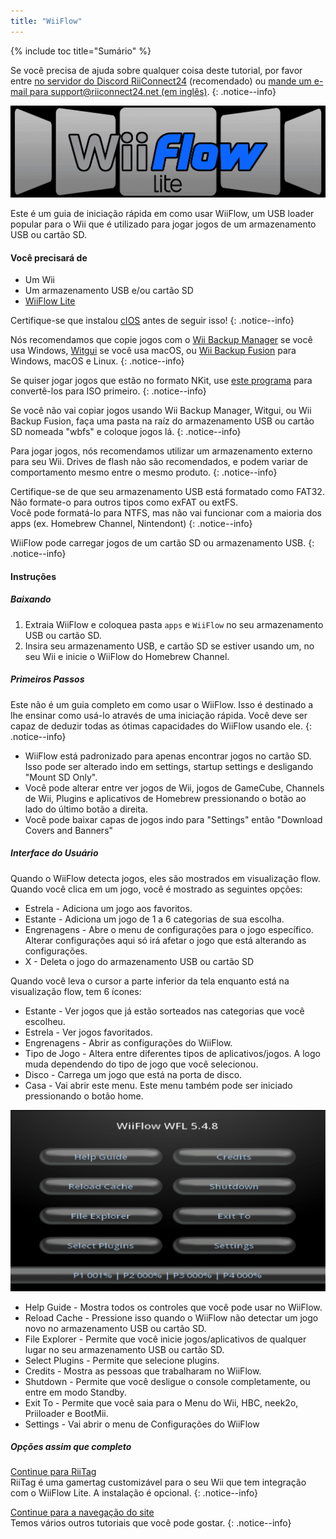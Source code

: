 ```yaml
---
title: "WiiFlow"
---
```


{% include toc title="Sumário" %}

Se você precisa de ajuda sobre qualquer coisa deste tutorial, por favor entre [no servidor do Discord RiiConnect24](https://discord.gg/rc24) (recomendado) ou [mande um e-mail para support@riiconnect24.net (em inglês)](mailto:support@riiconnect24.net).
{: .notice--info}

![WiiFlow](/images/wiiflowlogo.png)

Este é um guia de iniciação rápida em como usar WiiFlow, um USB loader popular para o Wii que é utilizado para jogar jogos de um armazenamento USB ou cartão SD.

#### Você precisará de

- Um Wii
- Um armazenamento USB e/ou cartão SD
- [WiiFlow Lite](https://hbb1.oscwii.org/hbb/wiiflow/wiiflow.zip)

Certifique-se que instalou [cIOS](/cios) antes de seguir isso!
{: .notice--info}

Nós recomendamos que copie jogos com o [Wii Backup Manager](/wiibackupmanager) se você usa Windows, [Witgui](https://desairem.com/wordpress/category/witgui-download/) se você usa macOS, ou [Wii Backup Fusion](https://github.com/larsenv/Wii-Backup-Fusion) para Windows, macOS e Linux.
{: .notice--info}

Se quiser jogar jogos que estão no formato NKit, use [este programa](https://gbatemp.net/download/nkit.36157/) para convertê-los para ISO primeiro.
{: .notice--info}

Se você não vai copiar jogos usando Wii Backup Manager, Witgui, ou Wii Backup Fusion, faça uma pasta na raíz do armazenamento USB ou cartão SD nomeada "wbfs" e coloque jogos lá.
{: .notice--info}

Para jogar jogos, nós recomendamos utilizar um armazenamento externo para seu Wii. Drives de flash não são recomendados, e podem variar de comportamento mesmo entre o mesmo produto.
{: .notice--info}

Certifique-se de que seu armazenamento USB está formatado como FAT32. Não formate-o para outros tipos como exFAT ou extFS. <br> Você pode formatá-lo para NTFS, mas não vai funcionar com a maioria dos apps (ex. Homebrew Channel, Nintendont)
{: .notice--info}

WiiFlow pode carregar jogos de um cartão SD ou armazenamento USB.
{: .notice--info}

#### Instruções

##### Baixando

1. Extraia WiiFlow e coloquea pasta `apps` e `WiiFlow` no seu armazenamento USB ou cartão SD.
2. Insira seu armazenamento USB, e cartão SD se estiver usando um, no seu Wii e inicie o WiiFlow do Homebrew Channel.

##### Primeiros Passos

Este não é um guia completo em como usar o WiiFlow. Isso é destinado a lhe ensinar como usá-lo através de uma iniciação rápida. Você deve ser capaz de deduzir todas as ótimas capacidades do WiiFlow usando ele.
{: .notice--info}

- WiiFlow está padronizado para apenas encontrar jogos no cartão SD. Isso pode ser alterado indo em settings, startup settings e desligando "Mount SD Only".
- Você pode alterar entre ver jogos de Wii, jogos de GameCube, Channels de Wii, Plugins e aplicativos de Homebrew pressionando o botão ao lado do último botão a direita.
- Você pode baixar capas de jogos indo para "Settings" então "Download Covers and Banners"

##### Interface do Usuário

Quando o WiiFlow detecta jogos, eles são mostrados em visualização flow. Quando você clica em um jogo, você é mostrado as seguintes opções:

- Estrela - Adiciona um jogo aos favoritos.
- Estante - Adiciona um jogo de 1 a 6 categorias de sua escolha.
- Engrenagens - Abre o menu de configurações para o jogo específico. Alterar configurações aqui só irá afetar o jogo que está alterando as configurações.
- X - Deleta o jogo do armazenamento USB ou cartão SD

Quando você leva o cursor a parte inferior da tela enquanto está na visualização flow, tem 6 ícones:

- Estante - Ver jogos que já estão sorteados nas categorias que você escolheu.
- Estrela - Ver jogos favoritados.
- Engrenagens - Abrir as configurações do WiiFlow.
- Tipo de Jogo - Altera entre diferentes tipos de aplicativos/jogos. A logo muda dependendo do tipo de jogo que você selecionou.
- Disco - Carrega um jogo que está na porta de disco.
- Casa - Vai abrir este menu. Este menu também pode ser iniciado pressionando o botão home.

![WF_menu](images/WFmenu.png)

- Help Guide - Mostra todos os controles que você pode usar no WiiFlow.
- Reload Cache - Pressione isso quando o WiiFlow não detectar um jogo novo no armazenamento USB ou cartão SD.
- File Explorer - Permite que você inicie jogos/aplicativos de qualquer lugar no seu armazenamento USB ou cartão SD.
- Select Plugins - Permite que selecione plugins.
- Credits - Mostra as pessoas que trabalharam no WiiFlow.
- Shutdown - Permite que você desligue o console completamente, ou entre em modo Standby.
- Exit To - Permite que você saia para o Menu do Wii, HBC, neek2o, Priiloader e BootMii.
- Settings - Vai abrir o menu de Configurações do WiiFlow

##### Opções assim que completo

[Continue para RiiTag](riitag)<br> RiiTag é uma gamertag customizável para o seu Wii que tem integração com o WiiFlow Lite. A instalação é opcional.
{: .notice--info}

[Continue para a navegação do site](site-navigation)<br> Temos vários outros tutoriais que você pode gostar.
{: .notice--info}
